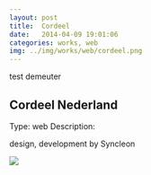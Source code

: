 ```yaml
---
layout: post
title:  Cordeel
date:   2014-04-09 19:01:06
categories: works, web
img: ../img/works/web/cordeel.png
---
```

test demeuter

<h2>Cordeel Nederland</h2>
<label>Type:</label>
<span>web</span>
<label>Description:</label>
<p>design, development by Syncleon</p>
<img src="{{ post.img }}">